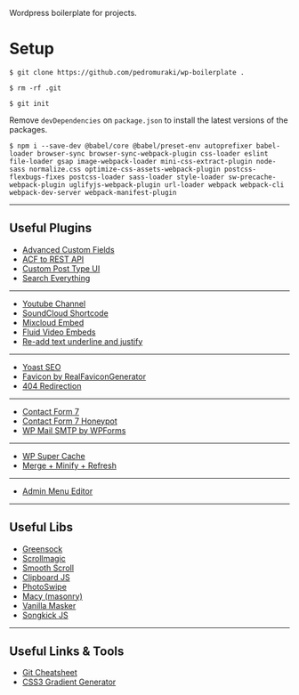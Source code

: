Wordpress boilerplate for projects.

# Setup

```
$ git clone https://github.com/pedromuraki/wp-boilerplate .
```

```
$ rm -rf .git
```

```
$ git init
```

Remove `devDependencies` on `package.json` to install the latest versions of the packages.

```
$ npm i --save-dev @babel/core @babel/preset-env autoprefixer babel-loader browser-sync browser-sync-webpack-plugin css-loader eslint file-loader gsap image-webpack-loader mini-css-extract-plugin node-sass normalize.css optimize-css-assets-webpack-plugin postcss-flexbugs-fixes postcss-loader sass-loader style-loader sw-precache-webpack-plugin uglifyjs-webpack-plugin url-loader webpack webpack-cli webpack-dev-server webpack-manifest-plugin
```

---

## Useful Plugins

- [Advanced Custom Fields](https://br.wordpress.org/plugins/advanced-custom-fields/)
- [ACF to REST API](https://br.wordpress.org/plugins/acf-to-rest-api/)
- [Custom Post Type UI](https://br.wordpress.org/plugins/custom-post-type-ui/)
- [Search Everything](https://br.wordpress.org/plugins/search-everything/)

---

- [Youtube Channel](https://br.wordpress.org/plugins/youtube-channel/)
- [SoundCloud Shortcode](https://br.wordpress.org/plugins/soundcloud-shortcode/)
- [Mixcloud Embed](https://br.wordpress.org/plugins/mixcloud-embed/)
- [Fluid Video Embeds](https://br.wordpress.org/plugins/fluid-video-embeds/)
- [Re-add text underline and justify](https://br.wordpress.org/plugins/re-add-underline-justify/)

---

- [Yoast SEO](https://br.wordpress.org/plugins/wordpress-seo/)
- [Favicon by RealFaviconGenerator](https://br.wordpress.org/plugins/favicon-by-realfavicongenerator/)
- [404 Redirection](https://br.wordpress.org/plugins/404-redirection/)

---

- [Contact Form 7](https://br.wordpress.org/plugins/contact-form-7/)
- [Contact Form 7 Honeypot](https://br.wordpress.org/plugins/contact-form-7-honeypot/)
- [WP Mail SMTP by WPForms](https://br.wordpress.org/plugins/wp-mail-smtp/)

---

- [WP Super Cache](https://wordpress.org/plugins/wp-super-cache/)
- [Merge + Minify + Refresh](https://br.wordpress.org/plugins/merge-minify-refresh/)

---

- [Admin Menu Editor](https://br.wordpress.org/plugins/admin-menu-editor/)

---

## Useful Libs

- [Greensock](https://greensock.com/)
- [Scrollmagic](http://scrollmagic.io/)
- [Smooth Scroll](https://github.com/cferdinandi/smooth-scroll)
- [Clipboard JS](https://github.com/zenorocha/clipboard.js/)
- [PhotoSwipe](https://github.com/dimsemenov/photoswipe)
- [Macy (masonry)](https://github.com/bigbitecreative/macy.js)
- [Vanilla Masker](https://github.com/vanilla-masker/vanilla-masker)
- [Songkick JS](https://github.com/pedromuraki/songkick-js)

---

## Useful Links & Tools

- [Git Cheatsheet](https://github.com/pedromuraki/git-cheatsheet)
- [CSS3 Gradient Generator](http://www.colorzilla.com/gradient-editor/)
